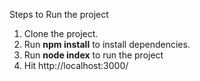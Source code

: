 Steps to Run the project
1. Clone the project.
2. Run **npm install** to install dependencies.
3. Run **node index** to run the project
4. Hit http://localhost:3000/ 


